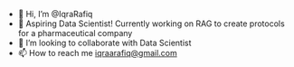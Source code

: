 - 👋 Hi, I’m @IqraRafiq
- 🌱 Aspiring Data Scientist! Currently working on RAG to create protocols for a pharmaceutical company
- 💞️ I’m looking to collaborate with Data Scientist
- 📫 How to reach me iqraarafiq@gmail.com


<!---
IqraRafiq213/IqraRafiq213 is a ✨ special ✨ repository because its `README.md` (this file) appears on your GitHub profile.
You can click the Preview link to take a look at your changes.
--->
